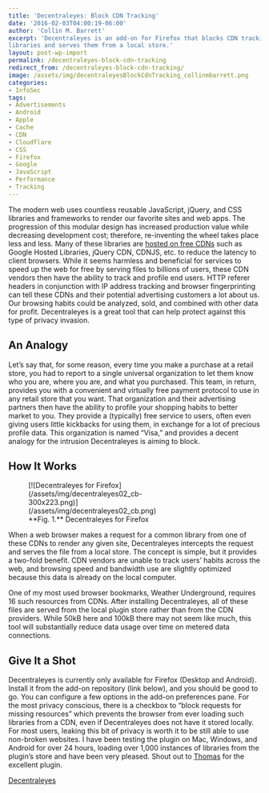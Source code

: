 ```yaml
---
title: 'Decentraleyes: Block CDN Tracking'
date: '2016-02-03T04:00:19-06:00'
author: 'Collin M. Barrett'
excerpt: 'Decentraleyes is an add-on for Firefox that blocks CDN tracking by intercepting requests to common JavaScript
libraries and serves them from a local store.'
layout: post-wp-import
permalink: /decentraleyes-block-cdn-tracking
redirect_from: /decentraleyes-block-cdn-tracking/
image: /assets/img/decentraleyesBlockCdnTracking_collinmbarrett.png
categories:
- InfoSec
tags:
- Advertisements
- Android
- Apple
- Cache
- CDN
- Cloudflare
- CSS
- Firefox
- Google
- JavaScript
- Performance
- Tracking
---
```


The modern web uses countless reusable JavaScript, jQuery, and CSS libraries and frameworks to render our favorite sites
and web apps. The progression of this modular design has increased production value while decreasing development cost;
therefore, re-inventing the wheel takes place less and less. Many of these libraries are [hosted on free
CDNs](https://w3techs.com/technologies/overview/content_delivery "Usage of JavaScript content delivery networks for
websites") such as Google Hosted Libraries, jQuery CDN, CDNJS, etc. to reduce the latency to client browsers. While it
seems harmless and beneficial for services to speed up the web for free by serving files to billions of users, these CDN
vendors then have the ability to track and profile end users. HTTP referer headers in conjunction with IP address
tracking and browser fingerprinting can tell these CDNs and their potential advertising customers a lot about us. Our
browsing habits could be analyzed, sold, and combined with other data for profit. Decentraleyes is a great tool that can
help protect against this type of privacy invasion.

## An Analogy

Let’s say that, for some reason, every time you make a purchase at a retail store, you had to report to a single
universal organization to let them know who you are, where you are, and what you purchased. This team, in return,
provides you with a convenient and virtually free payment protocol to use in any retail store that you want. That
organization and their advertising partners then have the ability to profile your shopping habits to better market to
you. They provide a (typically) free service to users, often even giving users little kickbacks for using them, in
exchange for a lot of precious profile data. This organization is named “Visa,” and provides a decent analogy for the
intrusion Decentraleyes is aiming to block.

## How It Works

<figure aria-describedby="caption-attachment-1460" class="wp-caption alignright" id="attachment_1460"
    style="width: 300px">[![Decentraleyes for
    Firefox](/assets/img/decentraleyes02_cb-300x223.png)](/assets/img/decentraleyes02_cb.png)<figcaption
        class="wp-caption-text" id="caption-attachment-1460">**Fig. 1.** Decentraleyes for Firefox</figcaption>
</figure>

When a web browser makes a request for a common library from one of these CDNs to render any given site, Decentraleyes
intercepts the request and serves the file from a local store. The concept is simple, but it provides a two-fold
benefit. CDN vendors are unable to track users’ habits across the web, and browsing speed and bandwidth use are slightly
optimized because this data is already on the local computer.

One of my most used browser bookmarks, Weather Underground, requires 16 such resources from CDNs. After installing
Decentraleyes, all of these files are served from the local plugin store rather than from the CDN providers. While 50kB
here and 100kB there may not seem like much, this tool will substantially reduce data usage over time on metered data
connections.

## Give It a Shot

Decentraleyes is currently only available for Firefox (Desktop and Android). Install it from the add-on repository (link
below), and you should be good to go. You can configure a few options in the add-on preferences pane. For the most
privacy conscious, there is a checkbox to “block requests for missing resources” which prevents the browser from ever
loading such libraries from a CDN, even if Decentraleyes does not have it stored locally. For most users, leaking this
bit of privacy is worth it to be still able to use non-broken websites. I have been testing the plugin on Mac, Windows,
and Android for over 24 hours, loading over 1,000 instances of libraries from the plugin’s store and have been very
pleased. Shout out to [Thomas](https://github.com/Synzvato "Thomas Synzvato - GitHub") for the excellent plugin.

[Decentraleyes](https://addons.mozilla.org/en-US/firefox/addon/decentraleyes/)